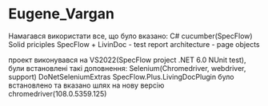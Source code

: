 # Eugene_Vargan

Намагався використати все, що було вказано:
C# cucumber(SpecFlow)
Solid priciples
SpecFlow + LivinDoc - test report
architecture - page objects

проект виконувався на VS2022(SpecFlow project .NET 6.0 NUnit test), були встановлені такі доповнення:
Selenium(Chromedriver, webdriver, support)
DoNetSeleniumExtras
SpecFlow.Plus.LivingDocPlugin
було встановлено та вказано шлях на нову версію chromedriver(108.0.5359.125)
